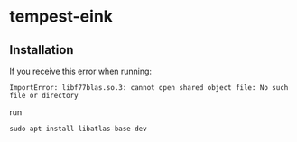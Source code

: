 # tempest-eink

## Installation

If you receive this error when running:

    ImportError: libf77blas.so.3: cannot open shared object file: No such file or directory

run

    sudo apt install libatlas-base-dev
